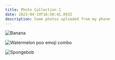 ```yaml
---
title: Photo Collection 1
date: 2023-04-19T16:50:41.093Z
description: Some photos uploaded from my phone
---
```

![](/img/img_20230327_180810_01.jpg "Banana")

![](/img/u1f349_u1f4a9.png "Watermelon poo emoji combo")

![](/img/media_fyjirb-xeaybull.jpg "Spongebob")